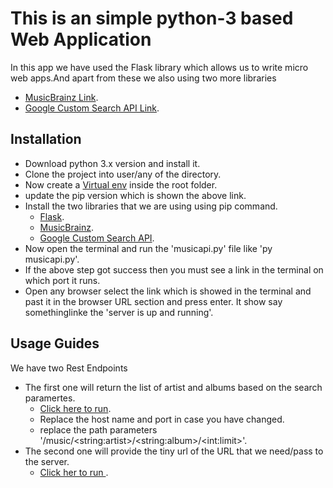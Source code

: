 # This is an simple python-3 based Web Application

In this app we have used the Flask library which allows us to
write micro web apps.And apart from these we also using two more
libraries
- [MusicBrainz Link](https://www.programmableweb.com/api/musicbrainz).
- [Google Custom Search API Link](https://www.programmableweb.com/api/google-custom-search/libraries).

## Installation

- Download python 3.x version and install it.
- Clone the project into user/any of the directory.
- Now create a [Virtual env](https://packaging.python.org/guides/installing-using-pip-and-virtual-environments/) inside the root folder.
- update the pip version which is shown the above link.
- Install the two libraries that we are using using pip command.
   - [Flask](https://pypi.org/project/Flask/).
   - [MusicBrainz](https://python-musicbrainzngs.readthedocs.io/en/latest/installation/).
   - [Google Custom Search API](https://github.com/googleapis/google-api-python-client).
- Now open the terminal and run the 'musicapi.py' file like 'py musicapi.py'.
- If the above step got success then you must see a link in the terminal on which port it runs.
- Open any browser select the link which is showed in the terminal and past it in the browser URL section and press enter.
  It show say somethinglinke the 'server is up and running'.

## Usage Guides

We have two Rest Endpoints

- The first one will return the list of artist and albums based on the search paramertes.
  - [Click here to run](http://127.0.0.1:5000/music/linkinpark/meteora/100).
  - Replace the host name and port in case you have changed.
  - replace the path parameters '/music/&lt;string:artist&gt;/&lt;string:album&gt;/&lt;int:limit&gt;'.
- The second one will provide the tiny url of the URL that we need/pass to the server.
  - [Click her to run ](http://127.0.0.1:5000/music/linkinpark/meteora/100).
